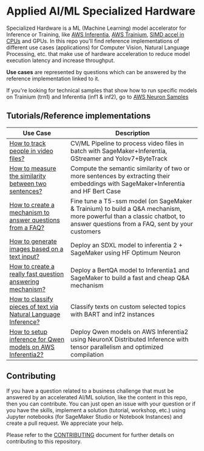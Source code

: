# Applied AI/ML Specialized Hardware

Specialized Hardware is a ML (Machine Learning) model accelerator for Inference or Training, like [AWS Inferentia](https://aws.amazon.com/machine-learning/inferentia/), [AWS Trainium](https://aws.amazon.com/machine-learning/trainium/), [SIMD accel in CPUs](https://en.wikipedia.org/wiki/SIMD) and GPUs. In this repo you'll find reference implementations of different use cases (applications) for Computer Vision, Natural Language Processing, etc. that make use of hardware acceleration to reduce model execution latency and increase throughput.

**Use cases** are represented by questions which can be answered by the reference implementation linked to it.

If you're looking for technical samples that show how to run specific models on Trainium (trn1) and Inferentia (inf1 & inf2), go to [AWS Neuron Samples](https://github.com/aws-neuron/aws-neuron-samples)

## Tutorials/Reference implementations
|Use Case|Description|
|-|-|
|[How to track people in video files?](tutorials/01_ObjectTrackingSageMakerGStreamer/)|CV/ML Pipeline to process video files in batch with SageMaker+Inferentia, GStreamer and Yolov7+ByteTrack|
|[How to measure the similarity between two sentences?](tutorials/02_EmbeddingsFromTextWithBert/)|Compute the semantic similarity of two or more sentences by extracting their embeddings with SageMaker+Inferentia and HF Bert Case|
|[How to create a mechanism to answer questions from a FAQ?](tutorials/03_QuestionAnsweringMachine/)|Fine tune a T5-ssm model (on SageMaker & Trainium) to build a Q&A mechanism, more powerful than a classic chatbot, to answer questions from a FAQ, sent by your customers|
|[How to generate images based on a text input?](tutorials/04_ImageGenerationWithSDXL/)|Deploy an SDXL model to inferentia 2 + SageMaker using HF Optimum Neuron|
|[How to create a really fast question answering mechanism?](tutorials/05_FastQuestionAnsweringWithBertQA/)|Deploy a BertQA model to Inferentia1 and SageMaker to build a fast and cheap Q&A mechanism|
|[How to classify pieces of text via Natural Language Inference?](tutorials/08_TextClassificationWithNaturalLanguageInference)|Classify texts on custom selected topics with BART and inf2 instances|
|[How to setup inference for Qwen models on AWS Inferentia2?](tutorials/09_QwenInferenceWithNxDI)|Deploy Qwen models on AWS Inferentia2 using NeuronX Distributed Inference with tensor parallelism and optimized compilation|

## Contributing
If you have a question related to a business challenge that must be answered by an accelerated AI/ML solution, like the content in this repo, then you can contribute. You can just open an issue with your question or if you have the skills, implement a solution (tutorial, workshop, etc.) using Jupyter notebooks (for SageMaker Studio or Notebook Instances) and create a pull request. We appreciate your help.

Please refer to the [CONTRIBUTING](CONTRIBUTING.md) document for further details on contributing to this repository.